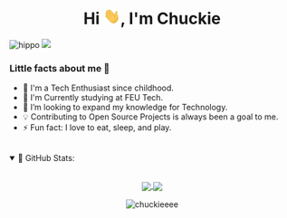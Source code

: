 <h1 align="center">Hi <img src="https://raw.githubusercontent.com/ABSphreak/ABSphreak/master/gifs/Hi.gif" width="30px">, I'm Chuckie </h1>

![hippo](https://tenor.com/view/dancing-toothless-tothless-dancing-toothless-dancing-toothless-meme-gif-291861425853656816)
<img src="https://tenor.com/view/dancing-toothless-tothless-dancing-toothless-dancing-toothless-meme-gif-291861425853656816">

<h3>Little facts about me 🧑</h3>

- 🧞 I'm a Tech Enthusiast since childhood.
- 🔭 I'm Currently studying at FEU Tech.
- 👯 I’m looking to expand my knowledge for Technology.
- 💡 Contributing to Open Source Projects is always been a goal to me.
- ⚡ Fun fact: I love to eat, sleep, and play.
<br>

<details open="">
<summary>
 📔 GitHub Stats:
</summary>
<br>
<p align="center">
  <a href="https://github.com/chuckieeee">
    <img align="center"  height="175px" src="https://github-readme-stats.vercel.app/api?username=chuckieeee&show_icons=true&hide_border=true&title_color=94b4a4&amp&icon_color=FFFFFF&amp&text_color=FFFFFF&amp&bg_color=000000&count_private=true&include_all_commits=true"/>
  </a>
  <a href="https://github.com/chuckieeee">
    <img align="center" height="175px"  src="https://github-readme-stats.vercel.app/api/top-langs/?username=chuckieeee&text_color=FFFFFF&bg_color=000000&title_color=94b4a4&langs_count=15&layout=compact&hide_border=true" />
  </a>
</p>
  <p align="center"><img align="center" src="https://github-readme-streak-stats.herokuapp.com/?user=chuckieeee&text_color=FFFFFF&bg_color=000000&title_color=94b4a4&langs_count=15&layout=compact&hide_border=true" alt="chuckieeee" /></p>
</details>
